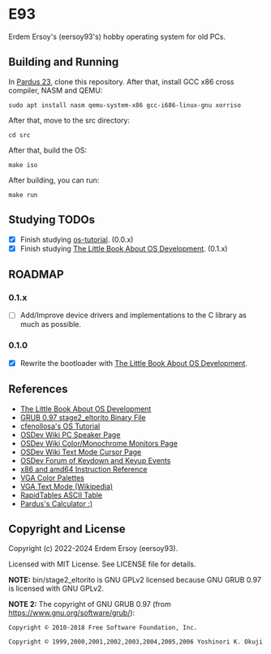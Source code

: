 # E93

Erdem Ersoy's (eersoy93's) hobby operating system for old PCs.

## Building and Running

In [Pardus 23](https://www.pardus.org.tr/), clone this repository. After that, install GCC x86 cross compiler, NASM and QEMU:

`sudo apt install nasm qemu-system-x86 gcc-i686-linux-gnu xorriso`

After that, move to the src directory:

`cd src`

After that, build the OS:

`make iso`

After building, you can run:

`make run`

## Studying TODOs

- [X] Finish studying [os-tutorial](https://github.com/cfenollosa/os-tutorial). (0.0.x)
- [X] Finish studying [The Little Book About OS Development](https://littleosbook.github.io/). (0.1.x)

## ROADMAP

### 0.1.x

- [ ] Add/Improve device drivers and implementations to the C library as much as possible.

### 0.1.0

- [X] Rewrite the bootloader with [The Little Book About OS Development](https://littleosbook.github.io/).

## References

- [The Little Book About OS Development](https://littleosbook.github.io/)
- [GRUB 0.97 stage2_eltorito Binary File](https://github.com/pasandevin/carbonOS/blob/setup_booting_os/stage2_eltorito)
- [cfenollosa's OS Tutorial](https://github.com/cfenollosa/os-tutorial)
- [OSDev Wiki PC Speaker Page](https://wiki.osdev.org/PC_Speaker)
- [OSDev Wiki Color/Monochrome Monitors Page](https://wiki.osdev.org/Detecting_Colour_and_Monochrome_Monitors)
- [OSDev Wiki Text Mode Cursor Page](https://wiki.osdev.org/Text_Mode_Cursor)
- [OSDev Forum of Keydown and Keyup Events](https://forum.osdev.org/viewtopic.php?t=9761)
- [x86 and amd64 Instruction Reference](https://www.felixcloutier.com/x86/index.html)
- [VGA Color Palettes](https://www.fountainware.com/EXPL/vga_color_palettes.htm)
- [VGA Text Mode (Wikipedia)](https://en.wikipedia.org/wiki/VGA_text_mode)
- [RapidTables ASCII Table](https://www.rapidtables.com/code/text/ascii-table.html)
- [Pardus's Calculator :)](https://apps.pardus.org.tr/app/gnome-calculator)

## Copyright and License

Copyright (c) 2022-2024 Erdem Ersoy (eersoy93).

Licensed with MIT License. See LICENSE file for details.

**NOTE:** bin/stage2_eltorito is GNU GPLv2 licensed because GNU GRUB 0.97 is licensed with GNU GPLv2.

**NOTE 2:** The copyright of GNU GRUB 0.97 (from https://www.gnu.org/software/grub/):

    Copyright © 2010-2018 Free Software Foundation, Inc.

    Copyright © 1999,2000,2001,2002,2003,2004,2005,2006 Yoshinori K. Okuji
